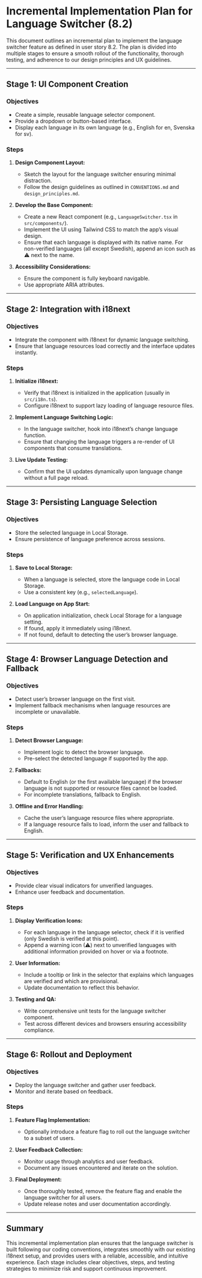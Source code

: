 # Incremental Implementation Plan for Language Switcher (8.2)

This document outlines an incremental plan to implement the language switcher feature as defined in user story 8.2. The plan is divided into multiple stages to ensure a smooth rollout of the functionality, thorough testing, and adherence to our design principles and UX guidelines.

---

## Stage 1: UI Component Creation

### Objectives

- Create a simple, reusable language selector component.
- Provide a dropdown or button-based interface.
- Display each language in its own language (e.g., English for en, Svenska for sv).

### Steps

1. **Design Component Layout:**

   - Sketch the layout for the language switcher ensuring minimal distraction.
   - Follow the design guidelines as outlined in `CONVENTIONS.md` and `design_principles.md`.

2. **Develop the Base Component:**

   - Create a new React component (e.g., `LanguageSwitcher.tsx` in `src/components/`).
   - Implement the UI using Tailwind CSS to match the app’s visual design.
   - Ensure that each language is displayed with its native name. For non-verified languages (all except Swedish), append an icon such as ⚠ next to the name.

3. **Accessibility Considerations:**
   - Ensure the component is fully keyboard navigable.
   - Use appropriate ARIA attributes.

---

## Stage 2: Integration with i18next

### Objectives

- Integrate the component with i18next for dynamic language switching.
- Ensure that language resources load correctly and the interface updates instantly.

### Steps

1. **Initialize i18next:**

   - Verify that i18next is initialized in the application (usually in `src/i18n.ts`).
   - Configure i18next to support lazy loading of language resource files.

2. **Implement Language Switching Logic:**

   - In the language switcher, hook into i18next’s change language function.
   - Ensure that changing the language triggers a re-render of UI components that consume translations.

3. **Live Update Testing:**
   - Confirm that the UI updates dynamically upon language change without a full page reload.

---

## Stage 3: Persisting Language Selection

### Objectives

- Store the selected language in Local Storage.
- Ensure persistence of language preference across sessions.

### Steps

1. **Save to Local Storage:**

   - When a language is selected, store the language code in Local Storage.
   - Use a consistent key (e.g., `selectedLanguage`).

2. **Load Language on App Start:**
   - On application initialization, check Local Storage for a language setting.
   - If found, apply it immediately using i18next.
   - If not found, default to detecting the user’s browser language.

---

## Stage 4: Browser Language Detection and Fallback

### Objectives

- Detect user’s browser language on the first visit.
- Implement fallback mechanisms when language resources are incomplete or unavailable.

### Steps

1. **Detect Browser Language:**

   - Implement logic to detect the browser language.
   - Pre-select the detected language if supported by the app.

2. **Fallbacks:**

   - Default to English (or the first available language) if the browser language is not supported or resource files cannot be loaded.
   - For incomplete translations, fallback to English.

3. **Offline and Error Handling:**
   - Cache the user’s language resource files where appropriate.
   - If a language resource fails to load, inform the user and fallback to English.

---

## Stage 5: Verification and UX Enhancements

### Objectives

- Provide clear visual indicators for unverified languages.
- Enhance user feedback and documentation.

### Steps

1. **Display Verification Icons:**

   - For each language in the language selector, check if it is verified (only Swedish is verified at this point).
   - Append a warning icon (⚠) next to unverified languages with additional information provided on hover or via a footnote.

2. **User Information:**

   - Include a tooltip or link in the selector that explains which languages are verified and which are provisional.
   - Update documentation to reflect this behavior.

3. **Testing and QA:**
   - Write comprehensive unit tests for the language switcher component.
   - Test across different devices and browsers ensuring accessibility compliance.

---

## Stage 6: Rollout and Deployment

### Objectives

- Deploy the language switcher and gather user feedback.
- Monitor and iterate based on feedback.

### Steps

1. **Feature Flag Implementation:**
   - Optionally introduce a feature flag to roll out the language switcher to a subset of users.
2. **User Feedback Collection:**

   - Monitor usage through analytics and user feedback.
   - Document any issues encountered and iterate on the solution.

3. **Final Deployment:**
   - Once thoroughly tested, remove the feature flag and enable the language switcher for all users.
   - Update release notes and user documentation accordingly.

---

## Summary

This incremental implementation plan ensures that the language switcher is built following our coding conventions, integrates smoothly with our existing i18next setup, and provides users with a reliable, accessible, and intuitive experience. Each stage includes clear objectives, steps, and testing strategies to minimize risk and support continuous improvement.

